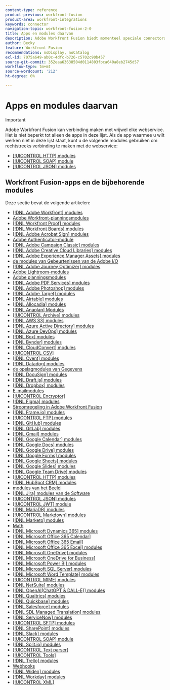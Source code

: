 ```yaml
---
content-type: reference
product-previous: workfront-fusion
product-area: workfront-integrations
keywords: connector
navigation-topic: workfront-fusion-2-0
title: Apps en modules daarvan
description: Adobe Workfront Fusion biedt momenteel speciale connectors voor de apps op deze lijst. Als de app waarmee u wilt werken, niet in deze lijst staat, kunt u er verbinding mee maken via de HTTP-, SOAP- of JSON-modules.
author: Becky
feature: Workfront Fusion
recommendations: noDisplay, noCatalog
exl-id: 7075a649-ab0c-4dfc-b726-c5702c90b457
source-git-commit: 352eaa63638504d0114803fbca640a8eb2745d57
workflow-type: tm+mt
source-wordcount: '212'
ht-degree: 0%

---
```


# Apps en modules daarvan

>[!IMPORTANT]
>
>Adobe Workfront Fusion kan verbinding maken met vrijwel elke webservice. Het is niet beperkt tot alleen de apps in deze lijst. Als de app waarmee u wilt werken niet in deze lijst staat, kunt u de volgende modules gebruiken om rechtstreeks verbinding te maken met de webservice:
>
>* [[!UICONTROL HTTP] modules ](../../workfront-fusion/apps-and-their-modules/http-modules/http-modules-1.md)
>* [[!UICONTROL SOAP] module ](../../workfront-fusion/apps-and-their-modules/soap-module.md)
>* [[!UICONTROL JSON] modules ](../../workfront-fusion/apps-and-their-modules/json-modules.md)
>

## Workfront Fusion-apps en de bijbehorende modules

Deze sectie bevat de volgende artikelen:


* [[!DNL Adobe Workfront]  modules ](../../workfront-fusion/apps-and-their-modules/workfront-modules.md)
* [Adobe Workfront-planningsmodules](/help/quicksilver/workfront-fusion/apps-and-their-modules/workfront-planning-modules.md)
* [[!DNL Workfront Proof]  modules ](../../workfront-fusion/apps-and-their-modules/workfront-proof-modules.md)
* [[!DNL Workfront Boards]  modules ](../../workfront-fusion/apps-and-their-modules/workfront-boards-modules.md)
* [[!DNL Adobe Acrobat Sign] modules](../../workfront-fusion/apps-and-their-modules/adobe-sign-modules.md)
* [Adobe Authenticator-module](/help/quicksilver/workfront-fusion/apps-and-their-modules/adobe-authenticator-modules.md)
* [[!DNL Adobe Campaign Classic]  modules ](../../workfront-fusion/apps-and-their-modules/adobe-campaign-classic-connector.md)
* [[!DNL Adobe Creative Cloud Libraries]  modules ](../../workfront-fusion/apps-and-their-modules/creative-cloud-libraries-modules.md)
* [[!DNL Adobe Experience Manager Assets] modules](../../workfront-fusion/apps-and-their-modules/aem-assets-modules.md)
* [ de modules van Gebeurtenissen van de Adobe I/O ](../../workfront-fusion/apps-and-their-modules/adobe-io-events-modules.md)
* [[!DNL Adobe Journey Optimizer] modules](../../workfront-fusion/apps-and-their-modules/adobe-journey-optimizer-modules.md)
* [Adobe Lightroom-modules](/help/quicksilver/workfront-fusion/apps-and-their-modules/adobe-lightroom-modules.md)
* [Adobe planningsmodules](/help/quicksilver/workfront-fusion/apps-and-their-modules/workfront-planning-modules.md)
* [[!DNL Adobe PDF Services]  modules ](../../workfront-fusion/apps-and-their-modules/pdf-modules.md)
* [[!DNL Adobe Photoshop]  modules ](../../workfront-fusion/apps-and-their-modules/adobe-photoshop-modules.md)
* [[!DNL Adobe Target]  modules ](../../workfront-fusion/apps-and-their-modules/adobe-target-modules.md)
* [[!DNL Airtable]  modules ](../../workfront-fusion/apps-and-their-modules/airtable-modules.md)
* [[!DNL Allocadia]  modules ](../../workfront-fusion/apps-and-their-modules/allocadia-modules.md)
* [[!DNL Anaplan]  Modules ](../../workfront-fusion/apps-and-their-modules/anaplan-modules.md)
* [[!UICONTROL Archive] modules ](../../workfront-fusion/apps-and-their-modules/archive-modules.md)
* [[!DNL AWS S3]  modules ](../../workfront-fusion/apps-and-their-modules/aws-s3-modules.md)
* [[!DNL Azure Active Directory]  modules ](../../workfront-fusion/apps-and-their-modules/azure-ad-modules.md)
* [[!DNL Azure DevOps] modules](../../workfront-fusion/apps-and-their-modules/azure-dev-ops.md)
* [[!DNL Box]  modules ](../../workfront-fusion/apps-and-their-modules/box-modules.md)
* [[!DNL Bynder]  modules ](../../workfront-fusion/apps-and-their-modules/bynder-modules.md)
* [[!DNL CloudConvert] modules](../../workfront-fusion/apps-and-their-modules/cloud-convert-modules.md)
* [[!UICONTROL CSV]](../../workfront-fusion/apps-and-their-modules/csv.md)
* [[!DNL Cvent]  modules ](../../workfront-fusion/apps-and-their-modules/cvent-modules.md)
* [[!DNL Datadog]  modules ](../../workfront-fusion/apps-and-their-modules/datadog-modules.md)
* [ de opslagmodules van Gegevens ](../../workfront-fusion/apps-and-their-modules/data-store-modules.md)
* [[!DNL DocuSign]  modules ](../../workfront-fusion/apps-and-their-modules/docusign-modules.md)
* [[!DNL Draft.js] modules](../../workfront-fusion/apps-and-their-modules/draft-js-modules.md)
* [[!DNL Dropbox] modules](../../workfront-fusion/apps-and-their-modules/dropbox-modules.md)
* [ E-mailmodules ](../../workfront-fusion/apps-and-their-modules/email-modules.md)
* [[!UICONTROL Encryptor]](../../workfront-fusion/apps-and-their-modules/encryptor-modules.md)
* [[!DNL Figma] modules](../../workfront-fusion/apps-and-their-modules/figma-modules.md)
* [Stroomregeling in Adobe Workfront Fusion](../../workfront-fusion/apps-and-their-modules/flow-control.md)
* [[!DNL Frame.io] modules](../../workfront-fusion/apps-and-their-modules/frame-io-modules.md)
* [[!UICONTROL FTP] modules](../../workfront-fusion/apps-and-their-modules/ftp-modules.md)
* [[!DNL GitHub] modules](../../workfront-fusion/apps-and-their-modules/github.md)
* [[!DNL GitLab] modules](../../workfront-fusion/apps-and-their-modules/gitlab-modules.md)
* [[!DNL Gmail]  modules ](../../workfront-fusion/apps-and-their-modules/gmail-modules.md)
* [[!DNL Google Calendar]  modules ](../../workfront-fusion/apps-and-their-modules/google-calendar-modules.md)
* [[!DNL Google Docs]  modules ](../../workfront-fusion/apps-and-their-modules/google-docs-modules.md)
* [[!DNL Google Drive]  modules ](../../workfront-fusion/apps-and-their-modules/google-drive-modules.md)
* [[!DNL Google Forms]  modules ](../../workfront-fusion/apps-and-their-modules/google-forms-modules.md)
* [[!DNL Google Sheets]  modules ](../../workfront-fusion/apps-and-their-modules/google-sheets-modules.md)
* [[!DNL Google Slides]  modules ](../../workfront-fusion/apps-and-their-modules/google-slides-modules.md)
* [[!DNL Google Team Drive]  modules ](../../workfront-fusion/apps-and-their-modules/google-team-drive-modules.md)
* [[!UICONTROL HTTP] modules ](../../workfront-fusion/apps-and-their-modules/http-modules/http-modules-1.md)
* [[!DNL HubSpot CRM]  modules ](../../workfront-fusion/apps-and-their-modules/hubspot-crm-modules.md)
* [ modules van het Beeld ](../../workfront-fusion/apps-and-their-modules/image-module.md)
* [[!DNL Jira]  modules van de Software ](../../workfront-fusion/apps-and-their-modules/jira-software-modules.md)
* [[!UICONTROL JSON] modules](../../workfront-fusion/apps-and-their-modules/json-modules.md)
* [[!UICONTROL JWT] module](../../workfront-fusion/apps-and-their-modules/jwt-modules.md)
* [[!DNL MariaDB]  modules ](../../workfront-fusion/apps-and-their-modules/mariadb-modules.md)
* [[!UICONTROL Markdown] modules ](../../workfront-fusion/apps-and-their-modules/markdown-modules.md)
* [[!DNL Marketo]  modules ](../../workfront-fusion/apps-and-their-modules/marketo-modules.md)
* [ Math ](../../workfront-fusion/apps-and-their-modules/math-module.md)
* [[!DNL Microsoft Dynamics 365]  modules ](../../workfront-fusion/apps-and-their-modules/microsoft-dynamics-365-modules.md)
* [[!DNL Microsoft Office 365 Calendar]](../../workfront-fusion/apps-and-their-modules/microsoft-365-calendar-modules.md)
* [[!DNL Microsoft Office 365 Email]](../../workfront-fusion/apps-and-their-modules/microsoft-365-email-modules.md)
* [[!DNL Microsoft Office 365 Excel]  modules ](../../workfront-fusion/apps-and-their-modules/microsoft-365-excel-modules.md)
* [[!DNL Microsoft OneDrive]  modules ](../../workfront-fusion/apps-and-their-modules/microsoft-onedrive-modules.md)
* [[!DNL Microsoft OneDrive for Business]](../../workfront-fusion/apps-and-their-modules/microsoft-onedrive-for-business-modules.md)
* [[!DNL Microsoft Power BI] modules](../../workfront-fusion/apps-and-their-modules/powerbi-modules.md)
* [[!DNL Microsoft SQL Server]  modules ](../../workfront-fusion/apps-and-their-modules/microsoft-sql-server-modules.md)
* [[!DNL Microsoft Word Template]  modules ](../../workfront-fusion/apps-and-their-modules/microsoft-word-templates-modules.md)
* [[!UICONTROL MIME] modules ](../../workfront-fusion/apps-and-their-modules/mime.md)
* [[!DNL NetSuite]  modules ](../../workfront-fusion/apps-and-their-modules/netsuite.md)
* [[!DNL OpenAI(ChatGPT & DALL-E)]  modules ](../../workfront-fusion/apps-and-their-modules/openai-chatgpt-modules.md)
* [[!DNL Qualtrics]  modules ](../../workfront-fusion/apps-and-their-modules/qualtrics-modules.md)
* [[!DNL Quickbase]  modules ](../../workfront-fusion/apps-and-their-modules/quickbase-modules.md)
* [[!DNL Salesforce]  modules ](../../workfront-fusion/apps-and-their-modules/salesforce-modules.md)
* [[!DNL SDL Managed Translation]  modules ](../../workfront-fusion/apps-and-their-modules/sdl-managed-translation-modules.md)
* [[!DNL ServiceNow]  modules ](../../workfront-fusion/apps-and-their-modules/servicenow-modules.md)
* [[!UICONTROL SFTP] modules ](../../workfront-fusion/apps-and-their-modules/sftp.md)
* [[!DNL SharePoint]  modules ](../../workfront-fusion/apps-and-their-modules/sharepoint-modules.md)
* [[!DNL Slack]  modules ](../../workfront-fusion/apps-and-their-modules/slack-modules.md)
* [[!UICONTROL SOAP] module ](../../workfront-fusion/apps-and-their-modules/soap-module.md)
* [[!DNL Split.io]  modules ](../../workfront-fusion/apps-and-their-modules/split-io-modules.md)
* [[!UICONTROL Text parser]](../../workfront-fusion/apps-and-their-modules/text-parser.md)
* [[!UICONTROL Tools]](../../workfront-fusion/apps-and-their-modules/tools-modules.md)
* [[!DNL Trello]  modules ](../../workfront-fusion/apps-and-their-modules/trello-modules.md)
* [ Webhooks ](../../workfront-fusion/apps-and-their-modules/webhooks-updated.md)
* [[!DNL Widen] modules](../../workfront-fusion/apps-and-their-modules/widen-modules.md)
* [[!DNL Workday] modules](../../workfront-fusion/apps-and-their-modules/workday-modules.md)
* [[!UICONTROL XML]](../../workfront-fusion/apps-and-their-modules/xml-modules.md)
